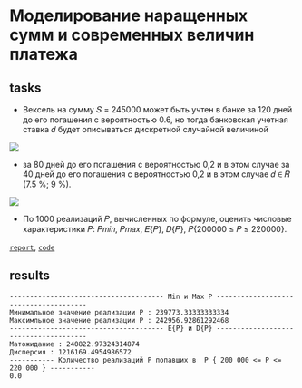 
# Моделирование наращенных сумм и современных величин платежа
## tasks

 - Вексель на сумму 𝑆 = 245000 может быть учтен в банке за 120 дней до его погашения с вероятностью 0.6, но тогда банковская учетная ставка 𝑑 будет описываться дискретной случайной величиной

![](https://github.com/vetasavitskaya/famcs-simulation-and-statistical-modeling-labs/blob/main/lab-03-accrued-amounts/image_01.png)

 - за 80 дней до его погашения с вероятностью 0,2 и в этом случае за 40 дней до его погашения с вероятностью 0,2 и в этом случае 𝑑 ∈ 𝑅 (7.5 %; 9 %).

![](https://github.com/vetasavitskaya/famcs-simulation-and-statistical-modeling-labs/blob/main/lab-03-accrued-amounts/image_02.png)

 - По 1000 реализаций 𝑃, вычисленных по формуле, оценить числовые характеристики
𝑃: 𝑃𝑚𝑖𝑛, 𝑃𝑚𝑎𝑥, 𝐸{𝑃}, 𝐷{𝑃}, 𝑃{200000 ≤ 𝑃 ≤ 220000}.

[`report`](https://github.com/vetasavitskaya/famcs-simulation-and-statistical-modeling-labs/blob/main/lab-03-accrued-amounts/%D0%BC%D0%BE%D0%B4%D0%B5%D0%BB%D0%B8%D1%80%D0%BE%D0%B2%D0%B0%D0%BD%D0%B8%D0%B5_%D0%BD%D0%B0%D1%80%D0%B0%D1%89%D0%B5%D0%BD%D0%BD%D1%8B%D1%85_%D1%81%D1%83%D0%BC%D0%BC.pdf),
[`code`](https://github.com/vetasavitskaya/famcs-simulation-and-statistical-modeling-labs/blob/main/lab-03-accrued-amounts/lab-03-accrued-amounts.py)

## results
```
-------------------------------------- Min и Max P --------------------------------------
Минимальное значение реализации P : 239773.33333333334
Максимльное значение реализации P : 242956.92861292468
-------------------------------------- E{P} и D{P} --------------------------------------
Матожидание : 240822.97324314874
Дисперсия : 1216169.4954986572
----------- Количество реализаций P попавших в  P { 200 000 <= P <= 220 000 } -----------
0.0
```
